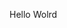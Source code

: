 Hello Wolrd






















































































































































































































































































































































































































































































































































































































































































































































































































































































































































































































































































































































































































































































































































































































































































































































































































































































































































































































































































































































































































































































































































































































































































































































































































































































































































































































































































































































































































































































































































































































































































































































































































































































































































































































































































































































































































































































































































































































































































































































































































































































































































































































































































































































































